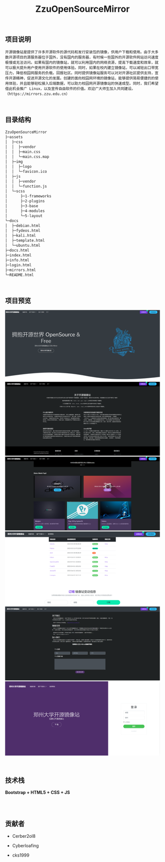 <h1 align="center">ZzuOpenSourceMirror</h1>
<br/>

## 项目说明

    开源镜像站是提供了许多开源软件的源代码和发行安装包的镜像，供用户下载和使用。由于大多数开源项目的源服务器位于国外，没有国内的服务器，有时候一些国外的开源软件网站访问速度极慢或无法访问。如果有国内的镜像站，就可以利用国内的网络资源，提高下载速度和效率，就可以极大提升用户使用开源软件的使用体验。同时，如果在校内建立镜像站，可以减轻出口带宽压力，降低校园网服务的负载。回报社区。同时提供镜像站服务可以对对开源社区提供支持，宣传开源精神，促进开源文化的发展。创建的面向校园网环境的镜像站，能够提供简易便捷的的使用体验，并且能够轻松接入后端数据，可以助力校园网开源镜像站的快速成型。同时，我们希望借此机会推广 Linux，以及宣传自由软件的价值。欢迎广大师生加入共同建设。（https://mirrors.zzu.edu.cn）

<br/>

## 目录结构


```
ZzuOpenSourceMirror
├─assets
│  ├─css
│  │  ├─vendor
│  │  ├─main.css
│  │  └─main.css.map
│  ├─img
│  │  ├─logo
│  │  └─favicon.ico
│  ├─js
│  │  ├─vendor
│  │  └─function.js
│  └─scss
│      ├─1-frameworks
│      ├─2-plugins
│      ├─3-base
│      ├─4-modules
│      └─5-layout
└─docs
│  ├─debian.html
│  ├─fydeos.html
│  ├─kali.html
│  ├─template.html
│  └─ubuntu.html
├─docs.html
├─index.html
├─info.html
├─login.html
├─mirrors.html
└─README.html
```
<br/>

## 项目预览
![](./assets/img/logo/screenshot1.png)<br/>
![](./assets/img/logo/screenshot2.png)<br/>
![](./assets/img/logo/screenshot3.png)<br/>
![](./assets/img/logo/screenshot4.png)<br/>
![](./assets/img/logo/screenshot5.png)<br/>
![](./assets/img/logo/screenshot6.png)<br/>

<br/>

## 技术栈

**Bootstrap + HTML5 + CSS + JS**

<br/>

<br/>

## 贡献者

- Cerber2ol8

- Cyberloafing

- cks1999

<br/>